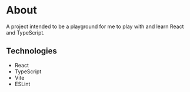 # About

A project intended to be a playground for me to play with and learn React and TypeScript.

## Technologies

- React
- TypeScript
- Vite
- ESLint